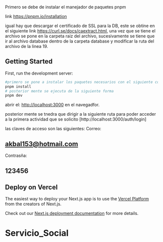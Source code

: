 Primero se debe de instalar el manejador de paquetes pnpm

link <https://pnpm.io/installation>

igual hay que descargar el certificado de SSL para la DB, este se obtine en el siguiente link
<https://curl.se/docs/caextract.html>, una vez que se tiene el archivo se pone en la carpeta raiz del archivo, sucesivamente se tiene que ir al archivo database dentro de la carpeta database y modificar la ruta del archivo de la linea 19.

## Getting Started

First, run the development server:

```bash
#primero se pone a instalar los paquetes necesarios con el siguiente comando
pnpm install 
# posterior mente se ejecuta de la siguiente forma 
pnpm dev
```

abrir el: [http://localhost:3000](http://localhost:3000) en el navegadfor.

posterior mente se tnedra que dirigir a la siguiente ruta para poder acceder a la primera actividad que se solicito
[http://localhost:3000/auth/login]

las claves de acceso son las siguientes:
Correo:

## akbal153@hotmail.com

Contrasña:

## 123456

## Deploy on Vercel

The easiest way to deploy your Next.js app is to use the [Vercel Platform](https://vercel.com/new?utm_medium=default-template&filter=next.js&utm_source=create-next-app&utm_campaign=create-next-app-readme) from the creators of Next.js.

Check out our [Next.js deployment documentation](https://nextjs.org/docs/deployment) for more details.

# Servicio_Social
